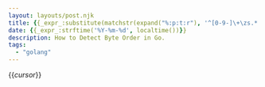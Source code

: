 ```yaml
---
layout: layouts/post.njk
title: {{_expr_:substitute(matchstr(expand("%:p:t:r"), '^[0-9-]\+\zs.*'), '[-_]', ' ', 'g')}}
date: {{_expr_:strftime('%Y-%m-%d', localtime())}}
description: How to Detect Byte Order in Go.
tags:
  - "golang"
---
```

{{_cursor_}}
